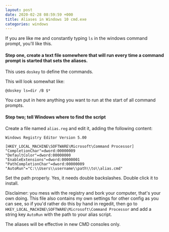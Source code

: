 ```yaml
---
layout: post
date: 2020-02-28 08:59:59 +000
title: Aliases in Windows 10 cmd.exe
categories: windows
---
```


If you are like me and constantly typing `ls` in the windows command prompt, you'll like this.

#### Step one, create a text file somewhere that will run every time a command prompt is started that sets the aliases. 

This uses `doskey` to define the commands.

This will look somewhat like:
```commandline
@doskey ls=dir /B $*
``` 
You can put in here anything you want to run at the start of all command prompts.

#### Step two; tell Windows where to find the script

Create a file named `alias.reg` and edit it, adding the following content:

```
Windows Registry Editor Version 5.00

[HKEY_LOCAL_MACHINE\SOFTWARE\Microsoft\Command Processor]
"CompletionChar"=dword:00000009
"DefaultColor"=dword:00000000
"EnableExtensions"=dword:00000001
"PathCompletionChar"=dword:00000009
"AutoRun"="C:\\Users\\username\\path\\to\\alias.cmd"
```

Set the path properly. Yes, it needs double backslashes. Double click it to install.

Disclaimer: you mess with the registry and bork your computer, that's your own doing. This file also contains my own settings for other config as you can see, so if you'd rather do this by hand in regedit, then go to `HKEY_LOCAL_MACHINE\SOFTWARE\Microsoft\Command Processor` and add a string key `AutoRun` with the path to your alias script.

The aliases will be effective in new CMD consoles only.  
